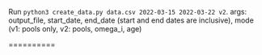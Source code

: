 
Run `python3 create_data.py data.csv 2022-03-15 2022-03-22 v2`. args: output_file, start_date, end_date (start and end dates are inclusive), mode (v1: pools only, v2: pools, omega_i, age)

==========

